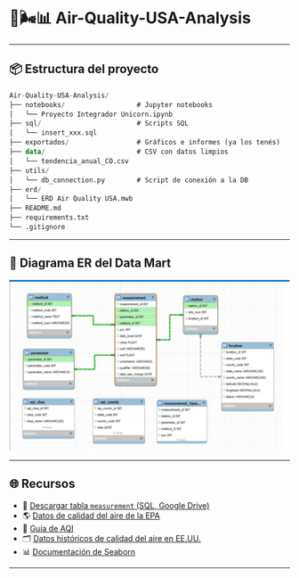 # **🗽🌬️📊 Air-Quality-USA-Analysis**

---

## **📦 Estructura del proyecto**

```sql
Air-Quality-USA-Analysis/
├── notebooks/                  # Jupyter notebooks
│   └── Proyecto Integrador Unicorn.ipynb
├── sql/                        # Scripts SQL
│   └── insert_xxx.sql
├── exportados/                 # Gráficos e informes (ya los tenés)
├── data/                       # CSV con datos limpios
│   └── tendencia_anual_CO.csv
├── utils/
│   └── db_connection.py        # Script de conexión a la DB
├── erd/
│   └── ERD Air Quality USA.mwb
├── README.md
├── requirements.txt
└── .gitignore
```
---

## 📐 Diagrama ER del Data Mart

![Diagrama ER del Data Mart](erd/ERD_Air_Quality_USA.png)

---

## 🌐 Recursos

- 📂 [Descargar tabla `measurement` (SQL, Google Drive)](https://drive.google.com/uc?id=1f5AbJXAao2tyihk8RpGkH7jJ57XMzCIR&export=download)
- 🌎 [Datos de calidad del aire de la EPA](https://www.epa.gov/outdoor-air-quality-data)
- 📖 [Guía de AQI](https://www.airnow.gov/aqi/aqi-basics/)
- 🗂️ [Datos históricos de calidad del aire en EE.UU.](https://aqs.epa.gov/aqsweb/airdata/download_files.html)
- 📊 [Documentación de Seaborn](https://seaborn.pydata.org/)

---


